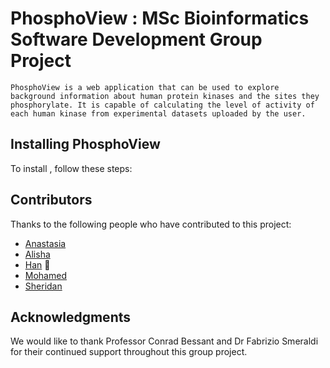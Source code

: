 # PhosphoView : MSc Bioinformatics Software Development Group Project

`PhosphoView is a web application that can be used to explore background information about human protein kinases and the sites they phosphorylate. It is capable of calculating the level of activity of each human kinase from experimental datasets uploaded by the user.`

## Installing PhosphoView

To install <PhosphoView>, follow these steps:


## Contributors

Thanks to the following people who have contributed to this project:

* [Anastasia](https://media2.giphy.com/media/W1MpLPewB8StAWNPSO/giphy.gif) 
* [Alisha](https://media.tenor.com/images/47851be5f91384a549945a5e8aa3d915/tenor.gif)
* [Han](https://media0.giphy.com/media/jgXUomjhA6F2M/giphy.gif) 🐛
* [Mohamed](https://github.com/MO105) 
* [Sheridan](https://github.com/SheridanS97) 

## Acknowledgments

We would like to thank Professor Conrad Bessant and Dr Fabrizio Smeraldi for their continued support throughout this group project.
